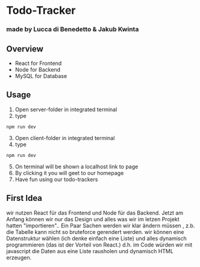 # Todo-Tracker

### made by Lucca di Benedetto & Jakub Kwinta

## Overview
- React for Frontend
- Node for Backend
- MySQL for Database

## Usage
1. Open server-folder in integrated terminal
2. type
```
npm run dev
```
3. Open client-folder in integrated terminal
4. type
```
npm run dev
```
5. On terminal will be shown a localhost link to page
6. By clicking it you will geet to our homepage
7. Have fun using our todo-trackers

## First Idea
wir  nutzen React für das Frontend und Node für das Backend. Jetzt am Anfang können wir
nur das Design und alles was wir im letzen Projekt hatten "importieren"..
Ein Paar Sachen werden wir klar ändern müssen , z.b. die Tabelle kann nicht so bruteforce
gerendert werden. wir können eine Datenstruktur wählen (ich denke einfach eine Liste) und alles
dynamisch programmieren (das ist der Vorteil von React.) d.h. im Code würden wir mit javascript
die Daten aus eine Liste rausholen und dynamisch HTML erzeugen.
